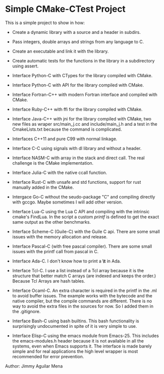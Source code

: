 Simple CMake-CTest Project
=========================

This is a simple project to show in how:

* Create a dynamic library with a source and a header in subdirs.

* Pass integers, double arrays and strings from any language to C.

* Create an executable and link it with the library.

* Create automatic tests for the functions in the library in a subdirectory using assert.

* Interface Python-C with CTypes for the library compiled with CMake.

* Interface Python-C with API for the library compiled with CMake.

* Interface Fortran-C++ with modern Fortran interface and compiled with CMake.

* Interface Ruby-C++ with ffi for the library compiled with CMake.

* Interface Java-C++ with jni for the library compiled with CMake, two new files as wraper src/main_j.cc and include/main_j.h and a test in the CmakeLists.txt because the command is complicated.

* Interfaces C++11 and pure C99 with normal linkage.

* Interface C-C using signals with dl library and without a header.

* Interface NASM-C with array in the stack and direct call. The real challenge is the CMake implementation.

* Interface Julia-C with the native ccall function.

* Interface Rust-C with unsafe and std functions, support for rust manually added in the CMake.

* Intergace Go-C without the seudo-package "C" and compiling directly with gccgo. Maybe sometimes I will add other version.

* Interface Lua-C using the Lua C API and compiling with the intrinsic cmake's FindLua. In the script a custom *printf* is defined to get the exact same output as the other benchmarks.

* Interface Scheme-C (Guile-C) with the Guile C api. There are some small issues with the memory allocation and release.

* Interface Pascal-C (with free pascal compiler). There are some small issues with the printf call from pascal in C.

* Interface Ada-C. I don't know how to print a **\t** in Ada.

* Interface Tcl-C. I use a list instead of a Tcl array because it is the structure that better match C arrays (are indexed and keeps the order.) Because Tcl Arrays are hash tables.

* Interface Ocaml-C. An extra character is required in the printf in the .ml to avoid buffer issues. The example works with the bytecode and the native compiler, but the compile commands are different. There is no way to avoid the extra files in the sources for now. So I added them in the .gitignore.

* Interface Bash-C using bash builtins. This bash functionality is surprisingly undocumented in spite of it is very simple to use. 

* Interface Elisp-C using the emacs module from Emacs-25. This includes the emacs-modules.h header because it is not available in all the systems, even when Emacs supports it. The interface is made barely simple and for real applications the high level wrapper is most recommended for error prevention.

Author: Jimmy Aguilar Mena
